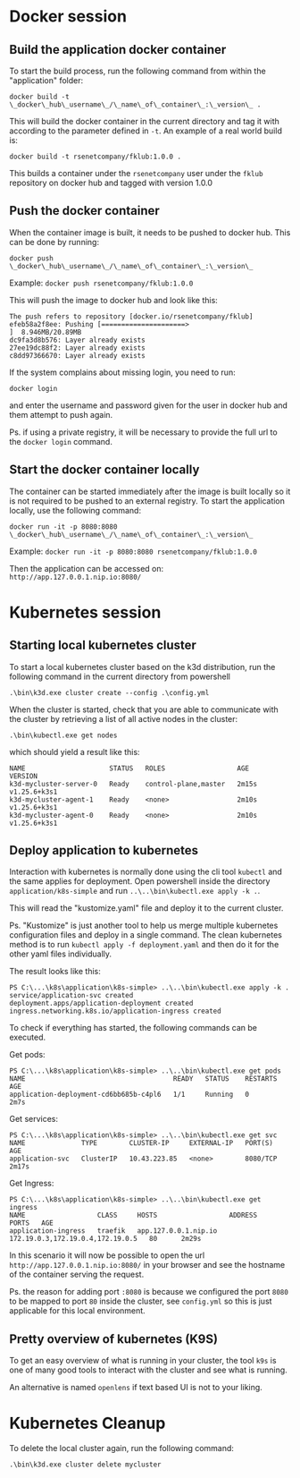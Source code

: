# Docker session
## Build the application docker container
To start the build process, run the following command from within the "application" folder:

`docker build -t \_docker\_hub\_username\_/\_name\_of\_container\_:\_version\_ .`

This will build the docker container in the current directory and tag it with according to the parameter defined in `-t`. An example of a real world build is: 

`docker build -t rsenetcompany/fklub:1.0.0 .`

This builds a container under the `rsenetcompany` user under the `fklub` repository on docker hub and tagged with version 1.0.0

## Push the docker container
When the container image is built, it needs to be pushed to docker hub. This can be done by running:

`docker push \_docker\_hub\_username\_/\_name\_of\_container\_:\_version\_`

Example: `docker push rsenetcompany/fklub:1.0.0`

This will push the image to docker hub and look like this:

```
The push refers to repository [docker.io/rsenetcompany/fklub]
efeb58a2f8ee: Pushing [=====================>                             ]  8.946MB/20.89MB
dc9fa3d8b576: Layer already exists
27ee19dc88f2: Layer already exists
c8dd97366670: Layer already exists
```

If the system complains about missing login, you need to run:

`docker login`

and enter the username and password given for the user in docker hub and them attempt to push again. 

Ps. if using a private registry, it will be necessary to provide the full url to the `docker login` command.

## Start the docker container locally
The container can be started immediately after the image is built locally so it is not required to be pushed to an external registry. To start the application locally, use the following command:

`docker run -it -p 8080:8080 \_docker\_hub\_username\_/\_name\_of\_container\_:\_version\_`

Example: `docker run -it -p 8080:8080 rsenetcompany/fklub:1.0.0` 

Then the application can be accessed on: `http://app.127.0.0.1.nip.io:8080/`


# Kubernetes session

## Starting local kubernetes cluster
To start a local kubernetes cluster based on the k3d distribution, run the following command in the current directory from powershell

`.\bin\k3d.exe cluster create --config .\config.yml`

When the cluster is started, check that you are able to communicate with the cluster by retrieving a list of all active nodes in the cluster:

`.\bin\kubectl.exe get nodes`

which should yield a result like this:
```
NAME                     STATUS   ROLES                  AGE     VERSION
k3d-mycluster-server-0   Ready    control-plane,master   2m15s   v1.25.6+k3s1
k3d-mycluster-agent-1    Ready    <none>                 2m10s   v1.25.6+k3s1
k3d-mycluster-agent-0    Ready    <none>                 2m10s   v1.25.6+k3s1
```

## Deploy application to kubernetes
Interaction with kubernetes is normally done using the cli tool `kubectl` and the same applies for deployment. Open powershell inside the directory `application/k8s-simple` and run `..\..\bin\kubectl.exe apply -k .`. 

This will read the "kustomize.yaml" file and deploy it to the current cluster. 

Ps. "Kustomize" is just another tool to help us merge multiple kubernetes configuration files and deploy in a single command. The clean kubernetes method is to run `kubectl apply -f deployment.yaml` and then do it for the other yaml files individually. 

The result looks like this:
```
PS C:\...\k8s\application\k8s-simple> ..\..\bin\kubectl.exe apply -k .
service/application-svc created
deployment.apps/application-deployment created
ingress.networking.k8s.io/application-ingress created
```

To check if everything has started, the following commands can be executed.

Get pods:
```
PS C:\...\k8s\application\k8s-simple> ..\..\bin\kubectl.exe get pods
NAME                                     READY   STATUS    RESTARTS   AGE
application-deployment-cd6bb685b-c4pl6   1/1     Running   0          2m7s
```


Get services:
```
PS C:\...\k8s\application\k8s-simple> ..\..\bin\kubectl.exe get svc
NAME              TYPE        CLUSTER-IP     EXTERNAL-IP   PORT(S)    AGE
application-svc   ClusterIP   10.43.223.85   <none>        8080/TCP   2m17s
```

Get Ingress:
```
PS C:\...\k8s\application\k8s-simple> ..\..\bin\kubectl.exe get ingress
NAME                  CLASS     HOSTS                  ADDRESS                            PORTS   AGE
application-ingress   traefik   app.127.0.0.1.nip.io   172.19.0.3,172.19.0.4,172.19.0.5   80      2m29s
```

In this scenario it will now be possible to open the url `http://app.127.0.0.1.nip.io:8080/` in your browser and see the hostname of the container serving the request. 

Ps. the reason for adding port `:8080` is because we configured the port `8080` to be mapped to port `80` inside the cluster, see `config.yml` so this is just applicable for this local environment.

## Pretty overview of kubernetes (K9S)
To get an easy overview of what is running in your cluster, the tool `k9s` is one of many good tools to interact with the cluster and see what is running. 

An alternative is named `openlens` if text based UI is not to your liking.

# Kubernetes Cleanup
To delete the local cluster again, run the following command:

`.\bin\k3d.exe cluster delete mycluster`